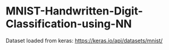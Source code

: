 # MNIST-Handwritten-Digit-Classification-using-NN
Dataset loaded from keras: https://keras.io/api/datasets/mnist/
